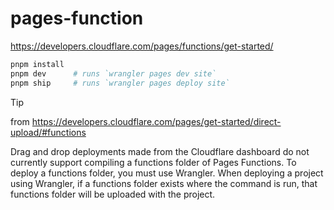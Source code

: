 # pages-function
https://developers.cloudflare.com/pages/functions/get-started/

```bash
pnpm install
pnpm dev      # runs `wrangler pages dev site`
pnpm ship     # runs `wrangler pages deploy site`
```

> [!TIP]
> from https://developers.cloudflare.com/pages/get-started/direct-upload/#functions
>
> Drag and drop deployments made from the Cloudflare dashboard do not currently support compiling a functions folder of Pages Functions. To deploy a functions folder, you must use Wrangler. When deploying a project using Wrangler, if a functions folder exists where the command is run, that functions folder will be uploaded with the project.

